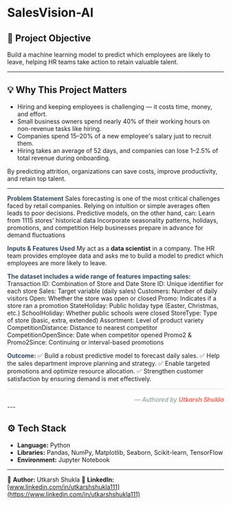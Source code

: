 # SalesVision-AI

## 📌 Project Objective
Build a machine learning model to predict which employees are likely to leave, helping HR teams take action to retain valuable talent.

---

## 💡 Why This Project Matters
- Hiring and keeping employees is challenging — it costs time, money, and effort.
- Small business owners spend nearly 40% of their working hours on non-revenue tasks like hiring.
- Companies spend 15–20% of a new employee's salary just to recruit them.
- Hiring takes an average of 52 days, and companies can lose 1–2.5% of total revenue during onboarding.

By predicting attrition, organizations can save costs, improve productivity, and retain top talent.

---

<b style="color:#34495e;">Problem Statement</b>
Sales forecasting is one of the most critical challenges faced by retail companies. Relying on intuition or simple averages often leads to poor decisions. Predictive models, on the other hand, can:
Learn from 1115 stores’ historical data
Incorporate seasonality patterns, holidays, promotions, and competition
Help businesses prepare in advance for demand fluctuations

<b style="color:#34495e;">Inputs & Features Used</b>
My act as a <b>data scientist</b> in a company. The HR team provides employee data and asks me to build a model to predict which employees are more likely to leave.

<b style="color:#34495e;">The dataset includes a wide range of features impacting sales:</b>
Transaction ID: Combination of Store and Date
Store ID: Unique identifier for each store
Sales: Target variable (daily sales)
Customers: Number of daily visitors
Open: Whether the store was open or closed
Promo: Indicates if a store ran a promotion
StateHoliday: Public holiday type (Easter, Christmas, etc.)
SchoolHoliday: Whether public schools were closed
StoreType: Type of store (basic, extra, extended)
Assortment: Level of product variety
CompetitionDistance: Distance to nearest competitor
CompetitionOpenSince: Date when competitor opened
Promo2 & Promo2Since: Continuing or interval-based promotions
    
<b style="color:#34495e;">Outcome:</b>
✅ Build a robust predictive model to forecast daily sales.
✅ Help the sales department improve planning and strategy.
✅ Enable targeted promotions and optimize resource allocation.
✅ Strengthen customer satisfaction by ensuring demand is met effectively.
<hr style="border: none; height: 1px; background-color: #ddd; margin: 15px 0;">
<span style="display:block; text-align:right; font-style:italic; color:#7f8c8d; font-size:14px;">
— Authored by <b style="color:#ff6f61;">Utkarsh Shukla</b>
</span>
---

## ⚙️ Tech Stack
- **Language:** Python  
- **Libraries:** Pandas, NumPy, Matplotlib, Seaborn, Scikit-learn, TensorFlow
- **Environment:** Jupyter Notebook

---
👤 **Author:** Utkarsh Shukla 
🔗 **LinkedIn:** [www.linkedin.com/in/utkarshshukla111](https://www.linkedin.com/in/utkarshshukla111)

